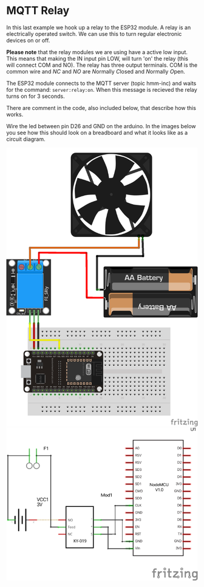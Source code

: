 # MQTT Relay

In this last example we hook up a relay to the ESP32 module. A relay is an electrically operated switch. We can use this to turn regular electronic devices on or off.

**Please note** that the relay modules we are using have a active low input. This means that making the IN input pin LOW, will turn 'on' the relay (this will connect COM and NO).
The relay has three output terminals. COM is the common wire and *NC* and *NO* are *N*ormally *C*losed and *N*ormally *O*pen.

The ESP32 module connects to the MQTT server (topic hmm-inc) and waits for the command:
`server:relay:on`. When this message is recieved the relay turns on for 3 seconds.


There are comment in the code, also included below, that describe how this works. 

Wire the led between pin D26 and GND on the arduino. In the images below you see how this should look on a breadboard and what it looks like as a circuit diagram. 

![wiring](MQTT_relay_bb.png)
![wiring](MQTT_relay_sch.png)


